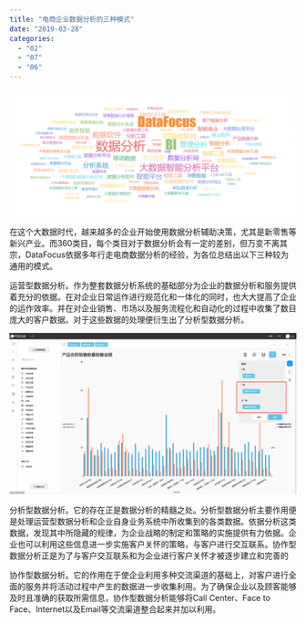 ```yaml
---
title: "电商企业数据分析的三种模式"
date: "2019-03-28"
categories: 
  - "02"
  - "07"
  - "06"
---
```


![](images/微信截图_20190124175358.png)

在这个大数据时代，越来越多的企业开始使用数据分析辅助决策，尤其是新零售等新兴产业。而360类目，每个类目对于数据分析会有一定的差别，但万变不离其宗，DataFocus依据多年行走电商数据分析的经验，为各位总结出以下三种较为通用的模式。

运营型数据分析。作为整套数据分析系统的基础部分为企业的数据分析和服务提供着充分的依据。在对企业日常运作进行规范化和一体化的同时，也大大提高了企业的运作效率。并在对企业销售、市场以及服务流程化和自动化的过程中收集了数目庞大的客户数据。对于这些数据的处理便衍生出了分析型数据分析。

![](images/word-image-96.png)

分析型数据分析。它的存在正是数据分析的精髓之处。分析型数据分析主要作用便是处理运营型数据分析和企业自身业务系统中所收集到的各类数据。依据分析这类数据，发现其中所隐藏的规律，为企业战略的制定和策略的实施提供有力依据。企业也可以利用这些信息进一步实施客户关怀的策略，与客户进行交互联系。协作型数据分析正是为了与客户交互联系和为企业进行客户关怀才被逐步建立和完善的

协作型数据分析。它的作用在于使企业利用多种交流渠道的基础上，对客户进行全面的服务并将活动过程中产生的数据进一步收集利用。为了确保企业以及顾客能够及时且准确的获取所需信息，协作型数据分析能够将Call Center、Face to Face、Internet以及Email等交流渠道整合起来并加以利用。
